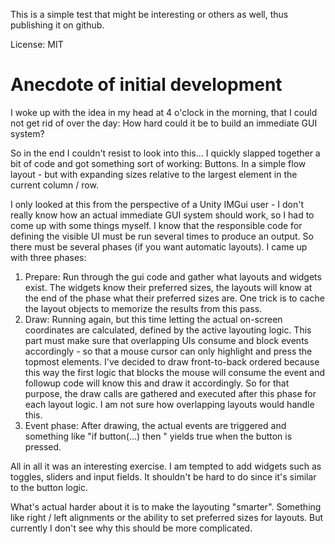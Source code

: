 This is a simple test that might be interesting or others as well, thus publishing it on github.

License: MIT

# Anecdote of initial development

I woke up with the idea in my head at 4 o'clock in the morning, that I could not get rid of over the day:
How hard could it be to build an immediate GUI system?

So in the end I couldn't resist to look into this... I quickly slapped together a bit of code and got something sort of working: Buttons. In a simple flow layout - but with expanding sizes relative to the largest element in the current column / row. 

I only looked at this from the perspective of a Unity IMGui user - I don't really know how an actual immediate GUI system should work, so I had to come up with some things myself. I know that the responsible code for defining the visible UI must be run several times to produce an output. So there must be several phases (if you want automatic layouts). I came up with three phases: 

1) Prepare: Run through the gui code and gather what layouts and widgets exist. The widgets know their preferred sizes, the layouts will know at the end of the phase what their preferred sizes are. One trick is to cache the layout objects to memorize the results from this pass.
2) Draw: Running again, but this time letting the actual on-screen coordinates are calculated, defined by the active layouting logic. This part must make sure that overlapping UIs consume and block events accordingly - so that a mouse cursor can only highlight and press the topmost elements. I've decided to draw front-to-back ordered because this way the first logic that blocks the mouse will consume the event and followup code will know this and draw it accordingly. So for that purpose, the draw calls are gathered and executed after this phase for each layout logic. I am not sure how overlapping layouts would handle this.
3) Event phase: After drawing, the actual events are triggered and something like "if button(...) then " yields true when the button is pressed.

All in all it was an interesting exercise. I am tempted to add widgets such as toggles, sliders and input fields. It shouldn't be hard to do since it's similar to the button logic.

What's actual harder about it is to make the layouting "smarter". Something like right / left alignments or the ability to set preferred sizes for layouts. But currently I don't see why this should be more complicated. 